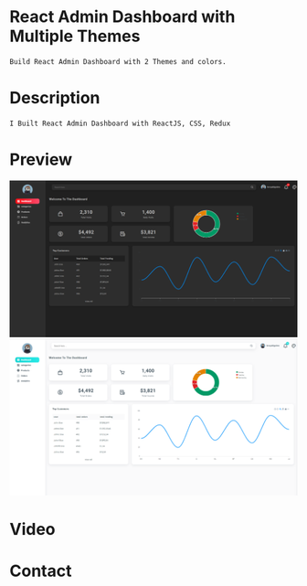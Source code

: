 # React Admin Dashboard with Multiple Themes

    Build React Admin Dashboard with 2 Themes and colors.

# Description

    I Built React Admin Dashboard with ReactJS, CSS, Redux



# Preview
![CHEESE!](black-dashboard.png)
![CHEESE!](light-dashboard.png)

# Video


# Contact


